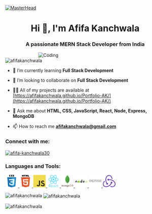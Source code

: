 [![MasterHead](https://storeassets.im-cdn.com/media-manager/digital360/xnwOoYZNQE2rDi3TltK2_Mern.jpg)](https://afifakanchwala.io)
<h1 align="center">Hi 👋, I'm Afifa Kanchwala</h1>
<h3 align="center">A passionate MERN Stack Developer from India</h3>
<img align="right" alt="Coding" width="400" src="https://camo.githubusercontent.com/374987f773148e46b1851b9e3bc4bf71b182562dd002620ef3e4263cb3997130/68747470733a2f2f6d69726f2e6d656469756d2e636f6d2f6d61782f3837352f312a7164415731546a434e353768316c6275757a766368672e676966"/>

<p align="left"> <img src="https://komarev.com/ghpvc/?username=afifakanchwala&label=Profile%20views&color=0e75b6&style=flat" alt="afifakanchwala" /> </p>

- 🔭 I’m currently learning **Full Stack Development**

- 👯 I’m looking to collaborate on **Full Stack Development**

- 👨‍💻 All of my projects are available at [https://afifakanchwala.github.io/Portfolio-AK/](https://afifakanchwala.github.io/Portfolio-AK/)

- 💬 Ask me about **HTML, CSS, JavaScript, React, Node, Express, MongoDB**

- 📫 How to reach me **afifakanchwala@gmail.com**

<h3 align="left">Connect with me:</h3>
<p align="left">
<a href="https://linkedin.com/in/afifa-kanchwala30" target="blank"><img align="center" src="https://raw.githubusercontent.com/rahuldkjain/github-profile-readme-generator/master/src/images/icons/Social/linked-in-alt.svg" alt="afifa-kanchwala30" height="30" width="40" /></a>
</p>

<h3 align="left">Languages and Tools:</h3>
<p align="left"> <a href="https://www.w3schools.com/css/" target="_blank" rel="noreferrer"> <img src="https://raw.githubusercontent.com/devicons/devicon/master/icons/css3/css3-original-wordmark.svg" alt="css3" width="40" height="40"/> </a>  <a href="https://www.w3.org/html/" target="_blank" rel="noreferrer"> <img src="https://raw.githubusercontent.com/devicons/devicon/master/icons/html5/html5-original-wordmark.svg" alt="html5" width="40" height="40"/> </a> <a href="https://developer.mozilla.org/en-US/docs/Web/JavaScript" target="_blank" rel="noreferrer"> <img src="https://raw.githubusercontent.com/devicons/devicon/master/icons/javascript/javascript-original.svg" alt="javascript" width="40" height="40"/> </a> <a href="https://reactjs.org/" target="_blank" rel="noreferrer"> <img src="https://raw.githubusercontent.com/devicons/devicon/master/icons/react/react-original-wordmark.svg" alt="react" width="40" height="40"/> </a> 
  <a href="https://www.mongodb.com/" target="_blank" rel="noreferrer"> <img src="https://raw.githubusercontent.com/devicons/devicon/master/icons/mongodb/mongodb-original-wordmark.svg" alt="mongodb" width="40" height="40"/> </a> <a href="https://nodejs.org" target="_blank" rel="noreferrer"> <img src="https://raw.githubusercontent.com/devicons/devicon/master/icons/nodejs/nodejs-original-wordmark.svg" alt="nodejs" width="40" height="40"/> </a>
<a href="https://expressjs.com" target="_blank" rel="noreferrer"> <img src="https://raw.githubusercontent.com/devicons/devicon/master/icons/express/express-original-wordmark.svg" alt="express" width="40" height="40"/> </a>  <a href="https://redux.js.org" target="_blank" rel="noreferrer"> <img src="https://raw.githubusercontent.com/devicons/devicon/master/icons/redux/redux-original.svg" alt="redux" width="40" height="40"/> </a> </p>

<p><img align="left" src="https://github-readme-stats.vercel.app/api/top-langs?username=afifakanchwala&show_icons=true&locale=en&layout=compact" alt="afifakanchwala" /></p>

<p>&nbsp;<img align="center" src="https://github-readme-stats.vercel.app/api?username=afifakanchwala&show_icons=true&locale=en" alt="afifakanchwala" /></p>

<p><img align="center" src="https://github-readme-streak-stats.herokuapp.com/?user=afifakanchwala&" alt="afifakanchwala" /></p>
